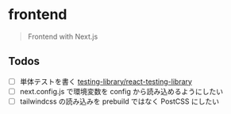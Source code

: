# frontend

> Frontend with Next.js

## Todos

- [ ] 単体テストを書く [testing-library/react-testing-library](https://github.com/testing-library/react-testing-library)
- [ ] next.config.js で環境変数を config から読み込めるようにしたい
- [ ] tailwindcss の読み込みを prebuild ではなく PostCSS にしたい
